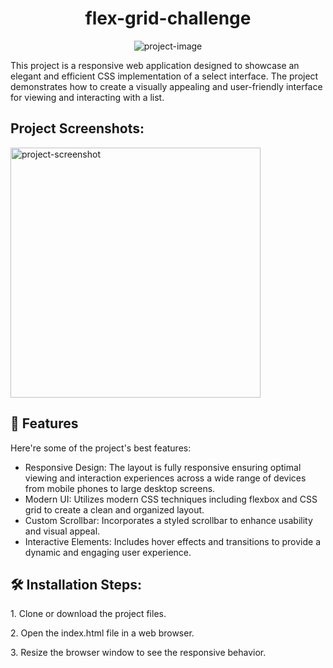 <h1 align="center" id="title">flex-grid-challenge</h1>

<p align="center"><img src="https://socialify.git.ci/PariaRF/flex-grid-challenge/image?description=1&amp;descriptionEditable=The%20responsive%20project%20demonstrates%20how%20to%20create%20a%20visually%20appealing%20and%20user-friendly%20interface%20for%20viewing%20and%20interacting%20with%20a%20list.&amp;language=1&amp;name=1&amp;owner=1&amp;pattern=Brick%20Wall&amp;stargazers=1&amp;theme=Dark" alt="project-image"></p>

<p id="description">This project is a responsive web application designed to showcase an elegant and efficient CSS implementation of a select interface. The project demonstrates how to create a visually appealing and user-friendly interface for viewing and interacting with a list.</p>

<h2>Project Screenshots:</h2>

<img src="https://i.postimg.cc/s2DQnhLM/flex-Box-grid-challenge1.png" alt="project-screenshot" width="400" height="400/">

<h2>🧐 Features</h2>

Here're some of the project's best features:

- Responsive Design: The layout is fully responsive ensuring optimal viewing and interaction experiences across a wide range of devices from mobile phones to large desktop screens.
- Modern UI: Utilizes modern CSS techniques including flexbox and CSS grid to create a clean and organized layout.
- Custom Scrollbar: Incorporates a styled scrollbar to enhance usability and visual appeal.
- Interactive Elements: Includes hover effects and transitions to provide a dynamic and engaging user experience.

<h2>🛠️ Installation Steps:</h2>

<p>1. Clone or download the project files.</p>

<p>2. Open the index.html file in a web browser.</p>

<p>3. Resize the browser window to see the responsive behavior.</p>
